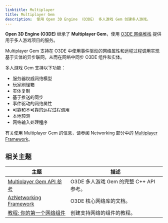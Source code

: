 ```yaml
---
linktitle: Multiplayer
title: Multiplayer Gem
description:  使用 Open 3D Engine （O3DE） 多人游戏 Gem 创建多人游戏。
---
```


**Open 3D Engine (O3DE)** 继承了 **Multiplayer Gem**，使用 [O3DE 网络堆栈](/docs/user-guide/networking/) 提供用于多人游戏项目的服务。

Multiplayer Gem 支持在 O3DE 中使用事件驱动的网络属性和远程过程调用实现基于实体的异步联网，从而在网络中同步 O3DE 组件和实体。

多人游戏 Gem 支持以下功能：

* 服务器权威网络模型
* 玩家刷怪箱
* 实体复制
* 基于推送的同步
* 事件驱动的网络属性
* 可靠和不可靠的远程过程调用
* 本地预测
* 网络输入处理程序

有关使用 Multiplayer Gem 的信息，请参阅 Networking 部分中的 [Multiplayer Framework](/docs/user-guide/networking/multiplayer/)。

## 相关主题

|主题 |描述 |
|---|---|
| [Multiplayer Gem API 参考](/docs/api/gems/multiplayer/annotated.html) | O3DE 多人游戏 Gem 的完整 C++ API 参考。 |
| [AzNetworking Framework](/docs/user-guide/networking/aznetworking/) | O3DE 核心网络库的文档。 |
| [教程: 你的第一个网络组件](/docs/learning-guide/tutorials/multiplayer/first-multiplayer-component/) | 创建支持网络的组件的教程。 |
